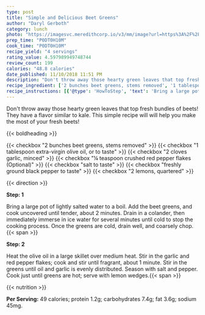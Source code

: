 ```yaml
---
type: post
title: "Simple and Delicious Beet Greens"
author: "Daryl Gerboth"
category: lunch
photo: "https://imagesvc.meredithcorp.io/v3/mm/image?url=https%3A%2F%2Fimages.media-allrecipes.com%2Fuserphotos%2F7279215.jpg"
prep_time: "P0DT0H10M"
cook_time: "P0DT0H10M"
recipe_yield: "4 servings"
rating_value: 4.597989949748744
review_count: 199
calories: "48.8 calories"
date_published: 11/10/2018 11:51 PM
description: "Don't throw away those hearty green leaves that top fresh bundles of beets! They have a flavor similar to kale.  This simple recipe will will help you make the most of your fresh beets!"
recipe_ingredient: ['2 bunches beet greens, stems removed', '1 tablespoon extra-virgin olive oil, or to taste', '2 cloves garlic, minced', '¼ teaspoon crushed red pepper flakes', 'salt to taste', 'freshly ground black pepper to taste', '2 lemons, quartered']
recipe_instructions: [{'@type': 'HowToStep', 'text': 'Bring a large pot of lightly salted water to a boil. Add the beet greens, and cook uncovered until tender, about 2 minutes. Drain in a colander, then immediately immerse in ice water for several minutes until cold to stop the cooking process. Once the greens are cold, drain well, and coarsely chop.\n'}, {'@type': 'HowToStep', 'text': 'Heat the olive oil in a large skillet over medium heat. Stir in the garlic and red pepper flakes; cook and stir until fragrant, about 1 minute. Stir in the greens until oil and garlic is evenly distributed. Season with salt and pepper. Cook just until greens are hot; serve with lemon wedges.\n'}]
---
```


Don't throw away those hearty green leaves that top fresh bundles of beets! They have a flavor similar to kale.  This simple recipe will will help you make the most of your fresh beets! 

{{< boldheading >}}

{{< checkbox "2 bunches beet greens, stems removed" >}}
{{< checkbox "1 tablespoon extra-virgin olive oil, or to taste" >}}
{{< checkbox "2 cloves garlic, minced" >}}
{{< checkbox "¼ teaspoon crushed red pepper flakes  (Optional)" >}}
{{< checkbox "salt to taste" >}}
{{< checkbox "freshly ground black pepper to taste" >}}
{{< checkbox "2  lemons, quartered" >}}


{{< direction >}}

**Step: 1**

Bring a large pot of lightly salted water to a boil. Add the beet greens, and cook uncovered until tender, about 2 minutes. Drain in a colander, then immediately immerse in ice water for several minutes until cold to stop the cooking process. Once the greens are cold, drain well, and coarsely chop.{{< span >}}

**Step: 2**

Heat the olive oil in a large skillet over medium heat. Stir in the garlic and red pepper flakes; cook and stir until fragrant, about 1 minute. Stir in the greens until oil and garlic is evenly distributed. Season with salt and pepper. Cook just until greens are hot; serve with lemon wedges.{{< span >}}

{{< nutrition >}}

**Per Serving:** 49 calories; protein 1.2g; carbohydrates 7.4g; fat 3.6g; sodium 45mg.